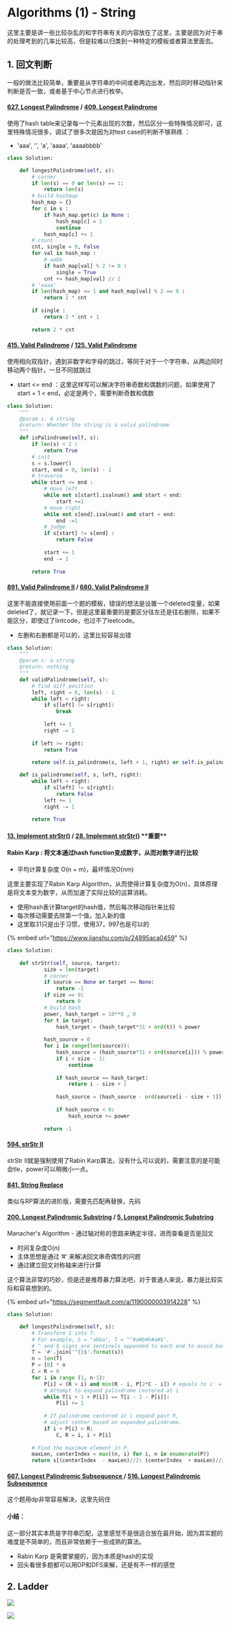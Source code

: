 # Algorithms \(1\) - String

这里主要是讲一些比较杂乱的和字符串有关的内容放在了这里，主要是因为对于串的处理考到的几率比较高，但是较难以归类到一种特定的模板或者算法里面去。

## 1. 回文判断

一般的做法比较简单，重要是从字符串的中间或者两边出发，然后同时移动指针来判断是否一致，或者基于中心节点进行枚举。

#### [627. Longest Palindrome](https://www.lintcode.com/problem/longest-palindrome/description)  /  [**409. Longest Palindrome**](https://leetcode.com/problems/longest-palindrome/description/) 

使用了hash table来记录每一个元素出现的次数，然后区分一些特殊情况即可，这里特殊情况很多，调试了很多次是因为对test case的判断不够熟练 ：

* 'aaa',  '',  'a',  'aaaa', 'aaaabbbb'

```python
class Solution:

    def longestPalindrome(self, s):
        # corner
        if len(s) == 0 or len(s) == 1:
            return len(s)
        # build hashmap
        hash_map = {}
        for c in s :
            if hash_map.get(c) is None :
                hash_map[c] = 1
                continue
            hash_map[c] += 1
        # count
        cnt, single = 0, False
        for val in hash_map :
            # aabb
            if hash_map[val] % 2 != 0 :
                single = True
            cnt += hash_map[val] // 2
        # 'aaaa'    
        if len(hash_map) == 1 and hash_map[val] % 2 == 0 :
            return 2 * cnt
            
        if single :
            return 2 * cnt + 1
        
        return 2 * cnt
```

#### [415. Valid Palindrome](https://www.lintcode.com/problem/valid-palindrome/description) /  [125. Valid Palindrome](https://leetcode.com/problems/valid-palindrome/description/)

使用相向双指针，遇到非数字和字母的跳过，等同于对于一个字符串，从两边同时移动两个指针，一旦不同就跳过

* start &lt;= end ：这里这样写可以解决字符串奇数和偶数的问题，如果使用了start + 1 &lt; end，必定是两个，需要判断奇数和偶数

```python
class Solution:
    """
    @param s: A string
    @return: Whether the string is a valid palindrome
    """
    def isPalindrome(self, s):
        if len(s) < 2 :
            return True
        # init
        s = s.lower()
        start, end = 0, len(s) - 1
        # traverse
        while start <= end :
            # move left
            while not s[start].isalnum() and start < end:
                start +=1
            # move right    
            while not s[end].isalnum() and start < end:
                end -=1
            # judge
            if s[start] != s[end] :
                return False
            
            start += 1
            end -= 1
            
        return True
```

#### [891. Valid Palindrome II](https://www.lintcode.com/problem/valid-palindrome-ii/description) / [680. Valid Palindrome II](https://leetcode.com/problems/valid-palindrome-ii/description/)

这里不能直接使用前面一个题的模板，错误的想法是设置一个deleted变量，如果deleted了，就记录一下，但是这里最重要的是要区分往左还是往右删除，如果不能区分，即使过了lintcode，也过不了leetcode。

* 左删和右删都是可以的，这里比较容易出错

```python
class Solution:
    """
    @param s: a string
    @return: nothing
    """
    def validPalindrome(self, s):
        # find diff position
        left, right = 0, len(s) - 1
        while left < right:
            if s[left] != s[right]:
                break
            
            left += 1
            right -= 1
            
        if left >= right:
            return True
            
        return self.is_palindrome(s, left + 1, right) or self.is_palindrome(s, left, right - 1)

    def is_palindrome(self, s, left, right):
        while left < right:
            if s[left] != s[right]:
                return False
            left += 1
            right -= 1
            
        return True
```

#### [13. Implement strStr\(\)](https://www.lintcode.com/problem/implement-strstr/description) /  [28. Implement strStr\(\)](https://leetcode.com/problems/implement-strstr/description/) \*\*重要\*\*

#### Rabin Karp : 将文本通过hash function变成数字，从而对数字进行比较

* 平均计算复杂度 O\(n + m\)，最坏情况O\(nm\)

这里主要实现了Rabin Karp Algorithm，从而使得计算复杂度为O\(n\)，具体原理是将文本变为数字，从而加速了实际比较的运算消耗。

* 使用hash表计算target的hash值，然后每次移动指针来比较
* 每次移动需要去除第一个值，加入新的值
* 这里取31只是出于习惯，使用37，997也是可以的

{% embed url="https://www.jianshu.com/p/24895aca0459" %}

```python
class Solution:
    
    def strStr(self, source, target):
            size = len(target)
            # corner
            if source == None or target == None: 
                return -1
            if size == 0: 
                return 0
            # build hash
            power, hash_target = 10**8 , 0
            for t in target:
                hash_target = (hash_target*31 + ord(t)) % power
            
            hash_source = 0 
            for i in range(len(source)):
                hash_source = (hash_source*31 + ord(source[i])) % power
                if i < size - 1:
                    continue
                    
                if hash_source == hash_target:
                    return i - size + 1 
                
                hash_source = (hash_source - ord(source[i - size + 1]) * (31 ** (size - 1)) ) % power
                
                if hash_source < 0:
                    hash_source += power
                    
            return -1
```

#### [594. strStr II](https://www.lintcode.com/problem/strstr-ii/description?_from=ladder&&fromId=1)

strStr II就是强制使用了Rabin Karp算法，没有什么可以说的，需要注意的是可能会tle，power可以稍微小一点。

#### [841. String Replace](https://www.lintcode.com/problem/string-replace/description?_from=ladder&&fromId=1)  

类似与RP算法的进阶版，需要先匹配再替换，先码

#### [200. Longest Palindromic Substring](https://www.lintcode.com/problem/longest-palindromic-substring/description) / [5. Longest Palindromic Substring](https://leetcode.com/problems/longest-palindromic-substring/description/)

Manacher's Algorithm - 通过轴对称的思路来确定半径，进而查看是否是回文

* 时间复杂度O\(n\)
* 主体思想是通过 ’\#‘ 来解决回文串奇偶性的问题
* 通过建立回文对称轴来进行计算

这个算法非常的巧妙，但是还是推荐暴力算法吧，对于普通人来说，暴力是比较实际和容易想到的。

{% embed url="https://segmentfault.com/a/1190000003914228" %}

```python
class Solution:

    def longestPalindrome(self, s):
        # Transform S into T.
        # For example, S = "abba", T = "^#a#b#b#a#$".
        # ^ and $ signs are sentinels appended to each end to avoid bounds checking
        T = '#'.join('^{}$'.format(s))
        n = len(T)
        P = [0] * n
        C = R = 0
        for i in range (1, n-1):
            P[i] = (R > i) and min(R - i, P[2*C - i]) # equals to i' = C - (i-C)
            # Attempt to expand palindrome centered at i
            while T[i + 1 + P[i]] == T[i - 1 - P[i]]:
                P[i] += 1
    
            # If palindrome centered at i expand past R,
            # adjust center based on expanded palindrome.
            if i + P[i] > R:
                C, R = i, i + P[i]
    
        # Find the maximum element in P.
        maxLen, centerIndex = max((n, i) for i, n in enumerate(P))
        return s[(centerIndex  - maxLen)//2: (centerIndex  + maxLen)//2]
```

#### [667. Longest Palindromic Subsequence ](https://www.lintcode.com/problem/longest-palindromic-subsequence/description?_from=ladder&&fromId=1)/ [516. Longest Palindromic Subsequence](https://leetcode.com/problems/longest-palindromic-subsequence/description/)

这个题用dp非常容易解决，这里先码住

#### 小结：

这一部分其实本质是字符串匹配，这里感觉不是很适合放在最开始，因为其实题的难度是不简单的，而且非常依赖于一些成熟的算法。

* Rabin Karp 是需要掌握的，因为本质是hash的实现
* 回头看很多题都可以用DP和DFS来解，还是有不一样的感觉

## 2. Ladder

![](../../assets/screen-shot-2018-09-23-at-10.49.15-am.png)

![](../../assets/screen-shot-2018-09-23-at-10.49.19-am.png)

